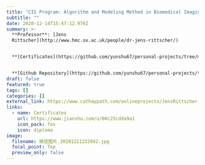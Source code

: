 ```yaml
---
title: "CIS Program: Algorithm and Modeling Method in Biomedical Imaging"
subtitle: ""
date: 2020-12-14T15:47:12.976Z
summary: >-
  **Professor**: [Jens
  Rittscher](http://www.hmc.ox.ac.uk/people/dr-jens-rittscher/)


  **[Certificates](https://github.com/yunshu67/personal-projects/tree/main/CIS/algorithm_and_modeling_method_in_biomedical_Imaging/certificates)**


  **[Github Repository](https://github.com/yunshu67/personal-projects/tree/main/CIS)**
draft: false
featured: true
tags: []
categories: []
external_link: https://www.cathaypath.com/onlineprojects/JensRittscher.html
links:
  - name: Certificates
    url: https://www.jianshu.com/u/00c25cdda9a1
    icon_pack: fas
    icon: diploma
image:
  filename: 微信图片_20201211222042.jpg
  focal_point: Top
  preview_only: false
---
```


